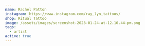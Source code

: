```yaml
---
name: Rachel Patton
instagram: https://www.instagram.com/ray_lyn_tattoos/
shop: Ritual Tattoo
image: /assets/images/screenshot-2023-01-24-at-12.10.44-pm.png
tags:
  - artist
active: true
---
```

